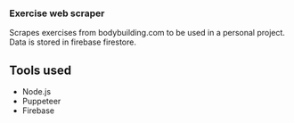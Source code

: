 ### Exercise web scraper
Scrapes exercises from bodybuilding.com to be used in a personal project. Data is stored in firebase firestore.

## Tools used

- Node.js
- Puppeteer
- Firebase
